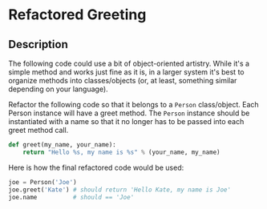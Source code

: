 # Refactored Greeting

## Description

The following code could use a bit of object-oriented artistry. While it's a simple method and works just fine as it is, in a larger system it's best to organize methods into classes/objects (or, at least, something similar depending on your language).

Refactor the following code so that it belongs to a `Person` class/object. Each Person instance will have a greet method. The `Person` instance should be instantiated with a name so that it no longer has to be passed into each greet method call.

```python
def greet(my_name, your_name):
    return "Hello %s, my name is %s" % (your_name, my_name)
```

Here is how the final refactored code would be used:

```python
joe = Person('Joe')
joe.greet('Kate') # should return 'Hello Kate, my name is Joe'
joe.name          # should == 'Joe'
```
